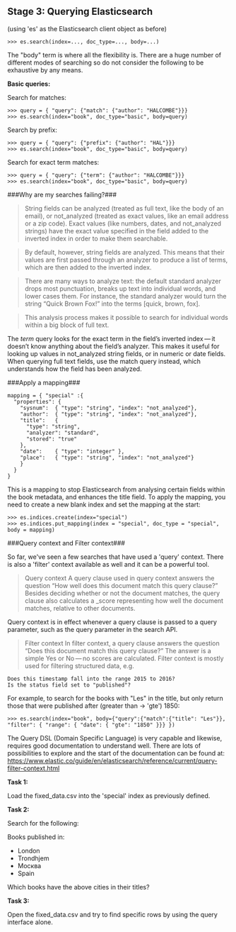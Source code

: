 Stage 3: Querying Elasticsearch
-------------------------------------------------

(using 'es' as the Elasticsearch client object as before)

	>>> es.search(index=..., doc_type=..., body=...)

The "body" term is where all the flexibility is. There are a huge number of different modes of searching so do not consider the following to be exhaustive by any means.

**Basic queries:**

Search for matches:

	>>> query = { "query": {"match": {"author": "HALCOMBE"}}}
	>>> es.search(index="book", doc_type="basic", body=query)

Search by prefix:

	>>> query = { "query": {"prefix": {"author": "HAL"}}}
	>>> es.search(index="book", doc_type="basic", body=query)

Search for exact term matches:

	>>> query = { "query": {"term": {"author": "HALCOMBE"}}}
	>>> es.search(index="book", doc_type="basic", body=query)

###Why are my searches failing?###

> String fields can be analyzed (treated as full text, like the body of an email), or not_analyzed (treated as exact values, like an email address or a zip code). Exact values (like numbers, dates, and not_analyzed strings) have the exact value specified in the field added to the inverted index in order to make them searchable.

> By default, however, string fields are analyzed. This means that their values are first passed through an analyzer to produce a list of terms, which are then added to the inverted index.

> There are many ways to analyze text: the default standard analyzer drops most punctuation, breaks up text into individual words, and lower cases them. For instance, the standard analyzer would turn the string “Quick Brown Fox!” into the terms [quick, brown, fox].

> This analysis process makes it possible to search for individual words within a big block of full text.

The *term* query looks for the exact term in the field’s inverted index — it doesn’t know anything about the field’s analyzer. This makes it useful for looking up values in not_analyzed string fields, or in numeric or date fields. When querying full text fields, use the match query instead, which understands how the field has been analyzed.

###Apply a mapping###

	mapping = { "special" :{
      "properties": {
        "sysnum":  { "type": "string", "index": "not_analyzed"},
        "author":  { "type": "string", "index": "not_analyzed"},
        "title":   {
          "type": "string",
          "analyzer": "standard",
          "stored": "true"
        },
        "date":    { "type": "integer" },
        "place":   { "type": "string", "index": "not_analyzed"}
        }
      }
    }

This is a mapping to stop Elasticsearch from analysing certain fields within the book metadata, and enhances the title field. To apply the mapping, you need to create a new blank index and set the mapping at the start:

	>>> es.indices.create(index="special")
	>>> es.indices.put_mapping(index = "special", doc_type = "special", body = mapping)

###Query context and Filter context###

So far, we've seen a few searches that have used a 'query' context. There is also a 'filter' context available as well and it can be a powerful tool.

>Query context
>A query clause used in query context answers the question “How well does this document match this query clause?” Besides deciding whether or not the document matches, the query clause also calculates a _score representing how well the document matches, relative to other documents.

Query context is in effect whenever a query clause is passed to a query parameter, such as the query parameter in the search API.

>Filter context
>In filter context, a query clause answers the question “Does this document match this query clause?” The answer is a simple Yes or No — no scores are calculated. Filter context is mostly used for filtering structured data, e.g.

	Does this timestamp fall into the range 2015 to 2016?
	Is the status field set to "published"?

For example, to search for the books with "Les" in the title, but only return those that were published after (greater than -> 'gte') 1850:

	>>> es.search(index="book", body={"query":{"match":{"title": "Les"}}, "filter": { "range": { "date": { "gte": "1850" }}} })

The Query DSL (Domain Specific Language) is very capable and likewise, requires good documentation to understand well. There are lots of possibilities to explore and the start of the documentation can be found at: https://www.elastic.co/guide/en/elasticsearch/reference/current/query-filter-context.html

**Task 1:**

Load the fixed_data.csv into the 'special' index as previously defined.

**Task 2:**

Search for the following:

Books published in:

 - London
 - Trondhjem
 - Москва
 - Spain

Which books have the above cities in their titles?

**Task 3:**

Open the fixed_data.csv and try to find specific rows by using the query interface alone.

